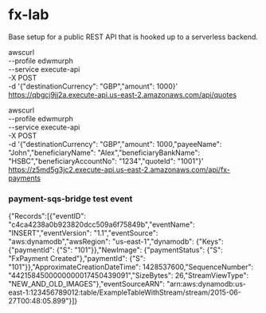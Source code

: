 # fx-lab

Base setup for a public REST API that is hooked up to a serverless backend.

awscurl \
  --profile edwmurph \
  --service execute-api \
  -X POST \
  -d '{"destinationCurrency": "GBP","amount": 1000}' \
  https://qbgcj9jj2a.execute-api.us-east-2.amazonaws.com/api/quotes

awscurl \
  --profile edwmurph \
  --service execute-api \
  -X POST \
  -d '{"destinationCurrency": "GBP","amount": 1000,"payeeName": "John","beneficiaryName": "Alex","beneficiaryBankName": "HSBC","beneficiaryAccountNo": "1234","quoteId": "1001"}' \
  https://z5md5g3jc2.execute-api.us-east-2.amazonaws.com/api/fx-payments


### payment-sqs-bridge test event

{"Records":[{"eventID": "c4ca4238a0b923820dcc509a6f75849b","eventName": "INSERT","eventVersion": "1.1","eventSource": "aws:dynamodb","awsRegion": "us-east-1","dynamodb": {"Keys": {"paymentId": {"S": "101"}},"NewImage": {"paymentStatus": {"S": "FxPayment Created"},"paymentId": {"S": "101"}},"ApproximateCreationDateTime": 1428537600,"SequenceNumber": "4421584500000000017450439091","SizeBytes": 26,"StreamViewType": "NEW_AND_OLD_IMAGES"},"eventSourceARN": "arn:aws:dynamodb:us-east-1:123456789012:table/ExampleTableWithStream/stream/2015-06-27T00:48:05.899"}]}
